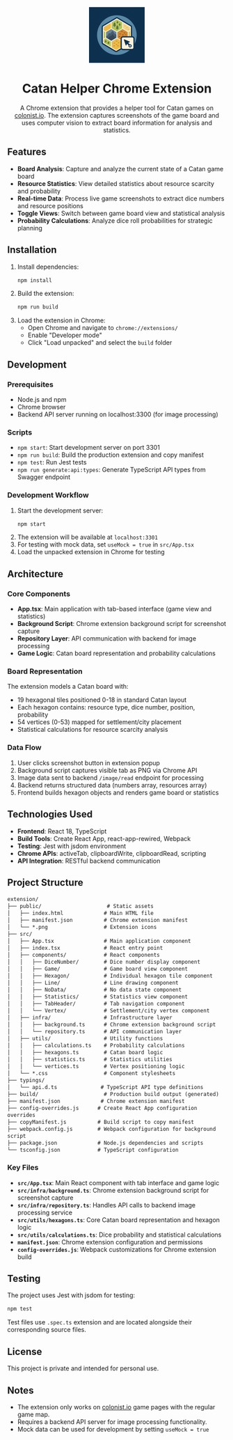 <div align="center">
  <img src="public/logo.png" alt="Catan Helper Logo" width="128" height="128">
  
  # Catan Helper Chrome Extension
  
  A Chrome extension that provides a helper tool for Catan games on [colonist.io](https://colonist.io). The extension captures screenshots of the game board and uses computer vision to extract board information for analysis and statistics.
</div>

## Features

- **Board Analysis**: Capture and analyze the current state of a Catan game board
- **Resource Statistics**: View detailed statistics about resource scarcity and probability
- **Real-time Data**: Process live game screenshots to extract dice numbers and resource positions
- **Toggle Views**: Switch between game board view and statistical analysis
- **Probability Calculations**: Analyze dice roll probabilities for strategic planning

## Installation

1. Install dependencies:
   ```bash
   npm install
   ```
2. Build the extension:
   ```bash
   npm run build
   ```
3. Load the extension in Chrome:
   - Open Chrome and navigate to `chrome://extensions/`
   - Enable "Developer mode"
   - Click "Load unpacked" and select the `build` folder

## Development

### Prerequisites

- Node.js and npm
- Chrome browser
- Backend API server running on localhost:3300 (for image processing)

### Scripts

- `npm start`: Start development server on port 3301
- `npm run build`: Build the production extension and copy manifest
- `npm test`: Run Jest tests
- `npm run generate:api:types`: Generate TypeScript API types from Swagger endpoint

### Development Workflow

1. Start the development server:
   ```bash
   npm start
   ```
2. The extension will be available at `localhost:3301`
3. For testing with mock data, set `useMock = true` in `src/App.tsx`
4. Load the unpacked extension in Chrome for testing

## Architecture

### Core Components

- **App.tsx**: Main application with tab-based interface (game view and statistics)
- **Background Script**: Chrome extension background script for screenshot capture
- **Repository Layer**: API communication with backend for image processing
- **Game Logic**: Catan board representation and probability calculations

### Board Representation

The extension models a Catan board with:

- 19 hexagonal tiles positioned 0-18 in standard Catan layout
- Each hexagon contains: resource type, dice number, position, probability
- 54 vertices (0-53) mapped for settlement/city placement
- Statistical calculations for resource scarcity analysis

### Data Flow

1. User clicks screenshot button in extension popup
2. Background script captures visible tab as PNG via Chrome API
3. Image data sent to backend `/image/read` endpoint for processing
4. Backend returns structured data (numbers array, resources array)
5. Frontend builds hexagon objects and renders game board or statistics

## Technologies Used

- **Frontend**: React 18, TypeScript
- **Build Tools**: Create React App, react-app-rewired, Webpack
- **Testing**: Jest with jsdom environment
- **Chrome APIs**: activeTab, clipboardWrite, clipboardRead, scripting
- **API Integration**: RESTful backend communication

## Project Structure

```
extension/
├── public/                     # Static assets
│   ├── index.html             # Main HTML file
│   ├── manifest.json          # Chrome extension manifest
│   └── *.png                  # Extension icons
├── src/
│   ├── App.tsx                # Main application component
│   ├── index.tsx              # React entry point
│   ├── components/            # React components
│   │   ├── DiceNumber/        # Dice number display component
│   │   ├── Game/              # Game board view component
│   │   ├── Hexagon/           # Individual hexagon tile component
│   │   ├── Line/              # Line drawing component
│   │   ├── NoData/            # No data state component
│   │   ├── Statistics/        # Statistics view component
│   │   ├── TabHeader/         # Tab navigation component
│   │   └── Vertex/            # Settlement/city vertex component
│   ├── infra/                 # Infrastructure layer
│   │   ├── background.ts      # Chrome extension background script
│   │   └── repository.ts      # API communication layer
│   ├── utils/                 # Utility functions
│   │   ├── calculations.ts    # Probability calculations
│   │   ├── hexagons.ts        # Catan board logic
│   │   ├── statistics.ts      # Statistics utilities
│   │   └── vertices.ts        # Vertex positioning logic
│   └── *.css                  # Component stylesheets
├── typings/
│   └── api.d.ts              # TypeScript API type definitions
├── build/                     # Production build output (generated)
├── manifest.json             # Chrome extension manifest
├── config-overrides.js      # Create React App configuration overrides
├── copyManifest.js          # Build script to copy manifest
├── webpack.config.js        # Webpack configuration for background script
├── package.json             # Node.js dependencies and scripts
└── tsconfig.json            # TypeScript configuration
```

### Key Files

- **`src/App.tsx`**: Main React component with tab interface and game logic
- **`src/infra/background.ts`**: Chrome extension background script for screenshot capture
- **`src/infra/repository.ts`**: Handles API calls to backend image processing service
- **`src/utils/hexagons.ts`**: Core Catan board representation and hexagon logic
- **`src/utils/calculations.ts`**: Dice probability and statistical calculations
- **`manifest.json`**: Chrome extension configuration and permissions
- **`config-overrides.js`**: Webpack customizations for Chrome extension build

## Testing

The project uses Jest with jsdom for testing:

```bash
npm test
```

Test files use `.spec.ts` extension and are located alongside their corresponding source files.

## License

This project is private and intended for personal use.

## Notes

- The extension only works on [colonist.io](https://colonist.io) game pages with the regular game map.
- Requires a backend API server for image processing functionality.
- Mock data can be used for development by setting `useMock = true`
